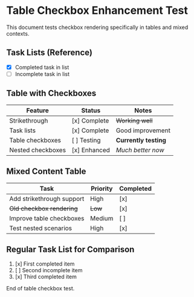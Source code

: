 # Table Checkbox Enhancement Test

This document tests checkbox rendering specifically in tables and mixed contexts.

## Task Lists (Reference)

- [x] Completed task in list
- [ ] Incomplete task in list

## Table with Checkboxes

| Feature | Status | Notes |
|---------|--------|-------|
| Strikethrough | [x] Complete | ~~Working well~~ |
| Task lists | [x] Complete | Good improvement |
| Table checkboxes | [ ] Testing | **Currently testing** |
| Nested checkboxes | [x] Enhanced | *Much better now* |

## Mixed Content Table

| Task | Priority | Completed |
|------|----------|-----------|
| Add strikethrough support | High | [x] |
| ~~Old checkbox rendering~~ | ~~Low~~ | [x] |
| Improve table checkboxes | Medium | [ ] |
| Test nested scenarios | High | [x] |

## Regular Task List for Comparison

1. [x] First completed item
2. [ ] Second incomplete item
3. [x] Third completed item

End of table checkbox test.